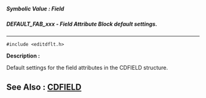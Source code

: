 ##### Symbolic Value : Field
##### DEFAULT_FAB_xxx - Field Attribute Block default settings.
---
```
#include <editdflt.h>
```
**Description :**

Default settings for the field attributes in the CDFIELD structure.

**See Also :**
[CDFIELD](/reference/Data/CDFIELD)
---
